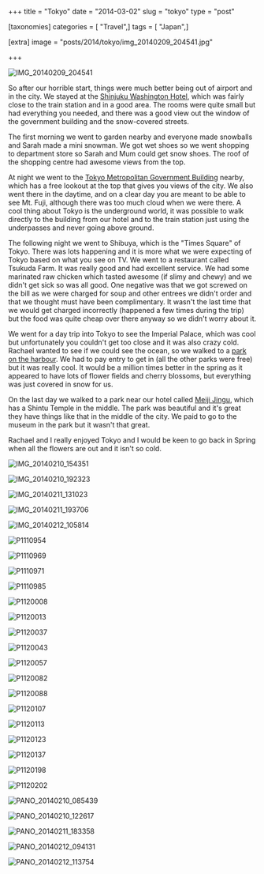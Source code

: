 +++
title = "Tokyo"
date = "2014-03-02"
slug = "tokyo"
type = "post"

[taxonomies]
categories = [ "Travel",]
tags = [ "Japan",]

[extra]
image = "posts/2014/tokyo/img_20140209_204541.jpg"

+++

![IMG_20140209_204541](img_20140209_204541.jpg)

So after our horrible start, things were much better being out of airport and in the city. We stayed at the [Shinjuku Washington Hotel](http://shinjuku.washington-hotels.jp/), which was fairly close to the train station and in a good area. The rooms were quite small but had everything you needed, and there was a good view out the window of the government building and the snow-covered streets.

The first morning we went to garden nearby and everyone made snowballs and Sarah made a mini snowman. We got wet shoes so we went shopping to department store so Sarah and Mum could get snow shoes. The roof of the shopping centre had awesome views from the top.

At night we went to the [Tokyo Metropolitan Government Building](https://plus.google.com/106844401219258713174) nearby, which has a free lookout at the top that gives you views of the city. We also went there in the daytime, and on a clear day you are meant to be able to see Mt. Fuji, although there was too much cloud when we were there. A cool thing about Tokyo is the underground world, it was possible to walk directly to the building from our hotel and to the train station just using the underpasses and never going above ground.

The following night we went to Shibuya, which is the "Times Square" of Tokyo. There was lots happening and it is more what we were expecting of Tokyo based on what you see on TV. We went to a restaurant called Tsukuda Farm. It was really good and had excellent service. We had some marinated raw chicken which tasted awesome (if slimy and chewy) and we didn't get sick so was all good. One negative was that we got screwed on the bill as we were charged for soup and other entrees we didn't order and that we thought must have been complimentary. It wasn't the last time that we would get charged incorrectly (happened a few times during the trip) but the food was quite cheap over there anyway so we didn't worry about it.

We went for a day trip into Tokyo to see the Imperial Palace, which was cool but unfortunately you couldn't get too close and it was also crazy cold. Rachael wanted to see if we could see the ocean, so we walked to a [park on the harbour](https://plus.google.com/101249105857747730621). We had to pay entry to get in (all the other parks were free) but it was really cool. It would be a million times better in the spring as it appeared to have lots of flower fields and cherry blossoms, but everything was just covered in snow for us.

On the last day we walked to a park near our hotel called [Meiji Jingu](https://plus.google.com/112301285038953183757), which has a Shintu Temple in the middle. The park was beautiful and it's great they have things like that in the middle of the city. We paid to go to the museum in the park but it wasn't that great.

Rachael and I really enjoyed Tokyo and I would be keen to go back in Spring when all the flowers are out and it isn't so cold.

![IMG_20140210_154351](img_20140210_154351.jpg)

![IMG_20140210_192323](img_20140210_192323.jpg)

![IMG_20140211_131023](img_20140211_131023.jpg "Simple")

![IMG_20140211_193706](img_20140211_193706.jpg "Tasty raw chicken!")

![IMG_20140212_105814](img_20140212_105814.jpg)

![P1110954](p1110954.jpg)

![P1110969](p1110969.jpg)

![P1110971](p1110971.jpg)

![P1110985](p1110985.jpg)

![P1120008](p1120008.jpg)

![P1120013](p1120013.jpg)

![P1120037](p1120037.jpg)

![P1120043](p1120043.jpg)

![P1120057](p1120057.jpg)

![P1120082](p1120082.jpg)

![P1120088](p1120088.jpg)

![P1120107](p1120107.jpg)

![P1120113](p1120113.jpg)

![P1120123](p1120123.jpg)

![P1120137](p1120137.jpg)

![P1120198](p1120198.jpg)

![P1120202](p1120202.jpg)

![PANO_20140210_085439](pano_20140210_085439.jpg)

![PANO_20140210_122617](pano_20140210_122617.jpg)

![PANO_20140211_183358](pano_20140211_183358.jpg)

![PANO_20140212_094131](pano_20140212_094131.jpg)

![PANO_20140212_113754](pano_20140212_113754.jpg)